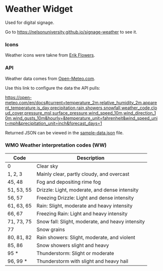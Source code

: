 # Weather Widget

Used for digital signage.

Go to <https://nelsonuniversity.github.io/signage-weather> to see it.

### Icons

Weather icons were takne from [Erik Flowers](https://erikflowers.github.io/weather-icons/).

### API

Weather data comes from [Open-Meteo.com](https://open-meteo.com/).

Use this link to configure the data the API pulls:

<https://open-meteo.com/en/docs#current=temperature_2m,relative_humidity_2m,apparent_temperature,is_day,precipitation,rain,showers,snowfall,weather_code,cloud_cover,pressure_msl,surface_pressure,wind_speed_10m,wind_direction_10m,wind_gusts_10m&hourly=&temperature_unit=fahrenheit&wind_speed_unit=mph&precipitation_unit=inch&forecast_days=1>

Returned JSON can be viewed in the [sample-data.json](sample-data.json) file.

### WMO Weather interpretation codes (WW)

| Code       | Description                                      |
| ---------- | ------------------------------------------------ |
| 0          | Clear sky                                        |
| 1, 2, 3    | Mainly clear, partly cloudy, and overcast        |
| 45, 48     | Fog and depositing rime fog                      |
| 51, 53, 55 | Drizzle: Light, moderate, and dense intensity    |
| 56, 57     | Freezing Drizzle: Light and dense intensity      |
| 61, 63, 65 | Rain: Slight, moderate and heavy intensity       |
| 66, 67     | Freezing Rain: Light and heavy intensity         |
| 71, 73, 75 | Snow fall: Slight, moderate, and heavy intensity |
| 77         | Snow grains                                      |
| 80, 81, 82 | Rain showers: Slight, moderate, and violent      |
| 85, 86     | Snow showers slight and heavy                    |
| 95 \*      | Thunderstorm: Slight or moderate                 |
| 96, 99 \*  | Thunderstorm with slight and heavy hail          |
